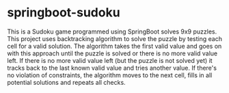 # springboot-sudoku
This is a Sudoku game programmed using SpringBoot solves 9x9 puzzles.
This project uses backtracking algorithm to solve the puzzle by testing each cell for a valid solution.
The algorithm takes the first valid value and goes on with this approach until the puzzle is solved or there is no more valid value left. If there is no more valid value left 
 (but the puzzle is not solved yet) it tracks back to the last known valid value and tries another value.
If there's no violation of constraints, the algorithm moves to the next cell, fills in all potential solutions and repeats all checks.

